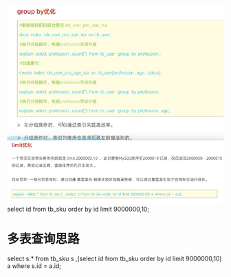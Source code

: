 ![alt text](c164d3d0-e088-4be2-8162-6cec977e1a8d.png)
![alt text](da6a2239-41c8-4207-8f4d-8321c5ab9999.png)
select id  from tb_sku order by id limit 9000000,10;
# 多表查询思路
select s.* from tb_sku s ,(select id from tb_sku order by id limit 9000000,10) a where s.id = a.id;
